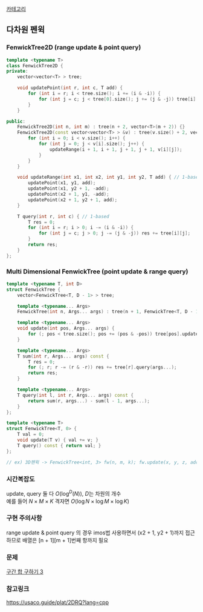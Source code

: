 [카테고리](/README.md)
## 다차원 펜윅
### FenwickTree2D (range update & point query)
```cpp
template <typename T>
class FenwickTree2D {
private:
    vector<vector<T> > tree;

    void updatePoint(int r, int c, T add) {
        for (int i = r; i < tree.size(); i += (i & -i)) {
            for (int j = c; j < tree[0].size(); j += (j & -j)) tree[i][j] += add;
        }
    }

public:
    FenwickTree2D(int n, int m) : tree(n + 2, vector<T>(m + 2)) {}
    FenwickTree2D(const vector<vector<T> > &v) : tree(v.size() + 2, vector<T>(v[0].size() + 2)) {
        for (int i = 0; i < v.size(); i++) {
            for (int j = 0; j < v[i].size(); j++) {
                updateRange(i + 1, i + 1, j + 1, j + 1, v[i][j]);
            }
        }
    }

    void updateRange(int x1, int x2, int y1, int y2, T add) { // 1-based
        updatePoint(x1, y1, add);
        updatePoint(x1, y2 + 1, -add);
        updatePoint(x2 + 1, y1, -add);
        updatePoint(x2 + 1, y2 + 1, add);
    }

    T query(int r, int c) { // 1-based
        T res = 0;
        for (int i = r; i > 0; i -= (i & -i)) {
            for (int j = c; j > 0; j -= (j & -j)) res += tree[i][j];
        }
        return res;
    }
};
```
### Multi Dimensional FenwickTree (point update & range query)
```cpp
template <typename T, int D>
struct FenwickTree {
    vector<FenwickTree<T, D - 1> > tree;

    template <typename... Args>
    FenwickTree(int n, Args... args) : tree(n + 1, FenwickTree<T, D - 1>(args...)) {}

    template <typename... Args>
    void update(int pos, Args... args) {
		for (; pos < tree.size(); pos += (pos & -pos)) tree[pos].update(args...);
	}

    template <typename... Args>
    T sum(int r, Args... args) const {
		T res = 0;
		for (; r; r -= (r & -r)) res += tree[r].query(args...);
		return res;
	}

    template <typename... Args>
    T query(int l, int r, Args... args) const {
		return sum(r, args...) - sum(l - 1, args...);
	}
};

template <typename T>
struct FenwickTree<T, 0> {
	T val = 0;
	void update(T v) { val += v; }
	T query() const { return val; }
};

// ex) 3D펜윅 -> FenwickTree<int, 3> fw(n, m, k); fw.update(x, y, z, add); fw.query(x1, x2, y1, y2, z1, z2);
```
### 시간복잡도
update, query 둘 다 $O(\log^D(N))$, $D$는 차원의 개수   
예를 들어 $N \times M \times K$ 격자면 $O(\log{N} \times \log{M} \times \log{K})$

### 구현 주의사항
range update & point query 의 경우 imos법 사용하면서 (x2 + 1, y2 + 1)까지 접근하므로 배열은 \[n + 1\]\[m + 1\]번째 항까지 필요   

### 문제
[구간 합 구하기 3](https://www.acmicpc.net/problem/11658)   

### 참고링크
https://usaco.guide/plat/2DRQ?lang=cpp   